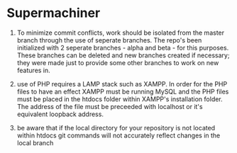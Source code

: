 # Supermachiner

1. To minimize commit conflicts, work should be isolated from the master branch through the use of seperate branches.  The repo's been initialized with 2 seperate branches - alpha and beta - for this purposes.  These branches can be deleted and new branches created if necessary; they were made just to provide some other branches to work on new features in.

2. use of PHP requires a LAMP stack such as XAMPP.  In order for the PHP files to have an effect XAMPP must be running MySQL and the PHP files must be placed in the htdocs folder within XAMPP's installation folder.  The address of the file must be preceeded with localhost or it's equivalent loopback address.

3. be aware that if the local directory for your repository is not located within htdocs git commands will not accurately reflect changes in the local branch